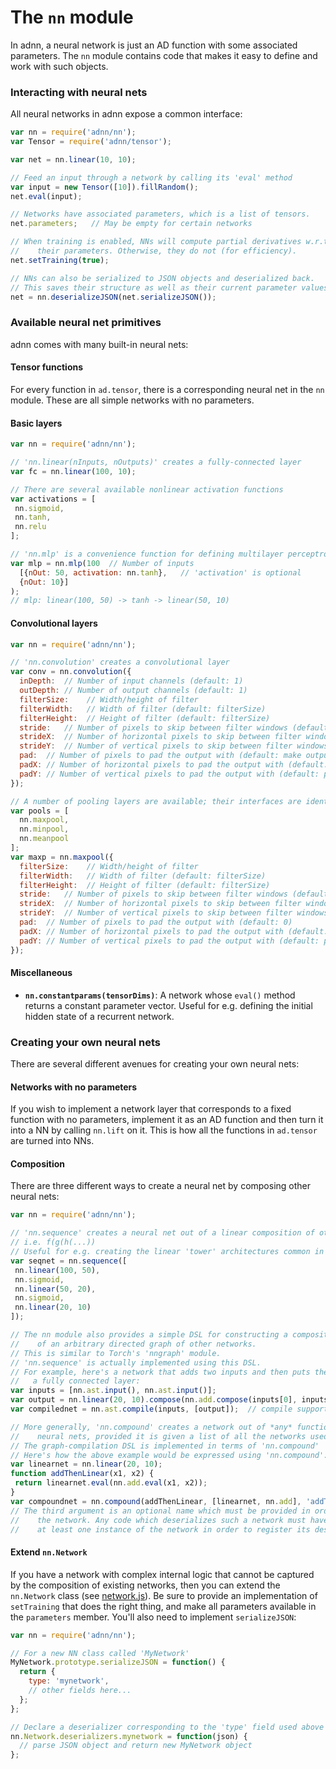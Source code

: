 # The `nn` module

In adnn, a neural network is just an AD function with some associated parameters. The `nn` module contains code that makes it easy to define and work with such objects.

### Interacting with neural nets

All neural networks in adnn expose a common interface:

```javascript
var nn = require('adnn/nn');
var Tensor = require('adnn/tensor');

var net = nn.linear(10, 10);

// Feed an input through a network by calling its 'eval' method
var input = new Tensor([10]).fillRandom();
net.eval(input);

// Networks have associated parameters, which is a list of tensors.
net.parameters;   // May be empty for certain networks

// When training is enabled, NNs will compute partial derivatives w.r.t.
//    their parameters. Otherwise, they do not (for efficiency).
net.setTraining(true);

// NNs can also be serialized to JSON objects and deserialized back.
// This saves their structure as well as their current parameter values.
net = nn.deserializeJSON(net.serializeJSON());
```

### Available neural net primitives

adnn comes with many built-in neural nets:

#### Tensor functions
For every function in `ad.tensor`, there is a corresponding neural net in the `nn` module. These are all simple networks with no parameters.

#### Basic layers

```javascript
var nn = require('adnn/nn');

// 'nn.linear(nInputs, nOutputs)' creates a fully-connected layer
var fc = nn.linear(100, 10);

// There are several available nonlinear activation functions
var activations = [
 nn.sigmoid,
 nn.tanh,
 nn.relu
];

// 'nn.mlp' is a convenience function for defining multilayer perceptrons
var mlp = nn.mlp(100  // Number of inputs
  [{nOut: 50, activation: nn.tanh},   // 'activation' is optional
  {nOut: 10}]
);
// mlp: linear(100, 50) -> tanh -> linear(50, 10)
```

#### Convolutional layers

```javascript
var nn = require('adnn/nn');

// 'nn.convolution' creates a convolutional layer
var conv = nn.convolution({
  inDepth:  // Number of input channels (default: 1)
  outDepth: // Number of output channels (default: 1)
  filterSize:    // Width/height of filter
  filterWidth:   // Width of filter (default: filterSize)
  filterHeight:  // Height of filter (default: filterSize)
  stride:   // Number of pixels to skip between filter windows (default: 1)
  strideX:  // Number of horizontal pixels to skip between filter windows (default: stride)
  strideY:  // Number of vertical pixels to skip between filter windows (default: stride)
  pad:  // Number of pixels to pad the output with (default: make output same size as input)
  padX: // Number of horizontal pixels to pad the output with (default: pad)
  padY: // Number of vertical pixels to pad the output with (default: pad)
});

// A number of pooling layers are available; their interfaces are identical
var pools = [
  nn.maxpool,
  nn.minpool,
  nn.meanpool
];
var maxp = nn.maxpool({
  filterSize:    // Width/height of filter
  filterWidth:   // Width of filter (default: filterSize)
  filterHeight:  // Height of filter (default: filterSize)
  stride:   // Number of pixels to skip between filter windows (default: filterSize)
  strideX:  // Number of horizontal pixels to skip between filter windows (default: filterWidth)
  strideY:  // Number of vertical pixels to skip between filter windows (default: filterHeight)
  pad:  // Number of pixels to pad the output with (default: 0)
  padX: // Number of horizontal pixels to pad the output with (default: pad)
  padY: // Number of vertical pixels to pad the output with (default: pad)
});

```

#### Miscellaneous
- **`nn.constantparams(tensorDims)`**: A network whose `eval()` method returns a constant parameter vector. Useful for e.g. defining the initial hidden state of a recurrent network.

### Creating your own neural nets

There are several different avenues for creating your own neural nets:

#### Networks with no parameters

If you wish to implement a network layer that corresponds to a fixed function with no parameters, implement it as an AD function and then turn it into a NN by calling `nn.lift` on it. This is how all the functions in `ad.tensor` are turned into NNs.

#### Composition

There are three different ways to create a neural net by composing other neural nets:

```javascript
var nn = require('adnn/nn');

// 'nn.sequence' creates a neural net out of a linear composition of other neural nets
// i.e. f(g(h(...))
// Useful for e.g. creating the linear 'tower' architectures common in CNNs.
var seqnet = nn.sequence([
 nn.linear(100, 50),
 nn.sigmoid,
 nn.linear(50, 20),
 nn.sigmoid,
 nn.linear(20, 10)
]);

// The nn module also provides a simple DSL for constructing a composite network out
//    of an arbitrary directed graph of other networks.
// This is similar to Torch's 'nngraph' module.
// 'nn.sequence' is actually implemented using this DSL.
// For example, here's a network that adds two inputs and then puts the result through
//   a fully connected layer:
var inputs = [nn.ast.input(), nn.ast.input()];
var output = nn.linear(20, 10).compose(nn.add.compose(inputs[0], inputs[1]));
var compilednet = nn.ast.compile(inputs, [output]);  // compile supports multi-output functions

// More generally, 'nn.compound' creates a network out of *any* function involving
//    neural nets, provided it is given a list of all the networks used by that function
// The graph-compilation DSL is implemented in terms of 'nn.compound'
// Here's how the above example would be expressed using 'nn.compound':
var linearnet = nn.linear(20, 10);
function addThenLinear(x1, x2) {
 return linearnet.eval(nn.add.eval(x1, x2));
}
var compoundnet = nn.compound(addThenLinear, [linearnet, nn.add], 'addThenLinear');
// The third argument is an optional name which must be provided in order to serialize
//    the network. Any code which deserializes such a network must have first created
//    at least one instance of the network in order to register its deserializer.
```

#### Extend `nn.Network`

If you have a network with complex internal logic that cannot be captured by the composition of existing networks, then you can extend the `nn.Network` class (see [network.js](network.js)). Be sure to provide an implementation of `setTraining` that does the right thing, and make all parameters available in the `parameters` member. You'll also need to implement `serializeJSON`:
```javascript
var nn = require('adnn/nn');

// For a new NN class called 'MyNetwork'
MyNetwork.prototype.serializeJSON = function() {
  return {
    type: 'mynetwork',
    // other fields here...
  };
};

// Declare a deserializer corresponding to the 'type' field used above
nn.Network.deserializers.mynetwork = function(json) {
  // parse JSON object and return new MyNetwork object
};
```
